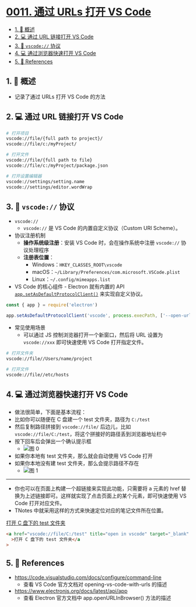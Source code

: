 # [0011. 通过 URLs 打开 VS Code](https://github.com/Tdahuyou/TNotes.vscode/tree/main/notes/0011.%20%E9%80%9A%E8%BF%87%20URLs%20%E6%89%93%E5%BC%80%20VS%20Code)

<!-- region:toc -->

- [1. 📝 概述](#1--概述)
- [2. 💻 通过 URL 链接打开 VS Code](#2--通过-url-链接打开-vs-code)
- [3. 📒 `vscode://` 协议](#3--vscode-协议)
- [4. 💻 通过浏览器快速打开 VS Code](#4--通过浏览器快速打开-vs-code)
- [5. 🔗 References](#5--references)

<!-- endregion:toc -->

## 1. 📝 概述

- 记录了通过 URLs 打开 VS Code 的方法

## 2. 💻 通过 URL 链接打开 VS Code

```bash
# 打开项目
vscode://file/{full path to project}/
vscode://file/c:/myProject/

# 打开文件
vscode://file/{full path to file}
vscode://file/c:/myProject/package.json

# 打开设置编辑器
vscode://settings/setting.name
vscode://settings/editor.wordWrap
```

## 3. 📒 `vscode://` 协议

- `vscode://`
  - `vscode://` 是 VS Code 的内置自定义协议（Custom URI Scheme）。
- 协议注册机制
  - **操作系统级注册**：安装 VS Code 时，会在操作系统中注册 `vscode://` 协议处理程序
  - **注册表位置**：
    - Windows：`HKEY_CLASSES_ROOT\vscode`
    - macOS：`~/Library/Preferences/com.microsoft.VSCode.plist`
    - Linux：`~/.config/mimeapps.list`
- VS Code 的核心组件 - Electron 就有内置的 API [`app.setAsDefaultProtocolClient()`](https://www.electronjs.org/docs/latest/api/app#appsetasdefaultprotocolclientprotocol-path-args) 来实现自定义协议。

```javascript
const { app } = require('electron')

app.setAsDefaultProtocolClient('vscode', process.execPath, ['--open-url', '--'])
```

- 常见使用场景
  - 可以通过 JS 控制浏览器打开一个新窗口，然后将 URL 设置为 `vscode://xxx` 即可快速使用 VS Code 打开指定文件。

```bash
# 打开文件夹
vscode://file//Users/name/project

# 打开文件
vscode://file//etc/hosts
```

## 4. 💻 通过浏览器快速打开 VS Code

- 做法很简单，下面是基本流程：
- 比如你可以随便在 C 盘建一个 test 文件夹，路径为 `C:/test`
- 然后复制路径拼接到 `vscode://file/` 后边儿，比如 `vscode://file/C:/test`，将这个拼接好的路径丢到浏览器地址栏中
- 按下回车后会弹出一个确认提示框
  - ![图 0](https://cdn.jsdelivr.net/gh/tnotesjs/imgs@main/2025-07-19-10-20-57.png)
- 如果你本地有 test 文件夹，那么就会自动使用 VS Code 打开
- 如果你本地没有建 test 文件夹，那么会提示路径不存在
  - ![图 1](https://cdn.jsdelivr.net/gh/tnotesjs/imgs@main/2025-07-19-10-22-32.png)

---

- 你也可以在页面上构建一个超链接来实现此功能，只需要将 a 元素的 href 替换为上述链接即可。这样就实现了点击页面上的某个元素，即可快速使用 VS Code 打开对应文件。
- TNotes 中就采用这样的方式来快速定位对应的笔记文件所在位置。

<a href="vscode://file/C:/test" title="open in vscode" target="_blank">打开 C 盘下的 test 文件夹</a>

```html
<a href="vscode://file/C:/test" title="open in vscode" target="_blank"
  >打开 C 盘下的 test 文件夹</a
>
```

## 5. 🔗 References

- https://code.visualstudio.com/docs/configure/command-line
  - 查看 VS Code 官方文档对 opening-vs-code-with-urls 的描述
- https://www.electronjs.org/docs/latest/api/app
  - 查看 Electron 官方文档中 app.openURLInBrowser() 方法的描述
